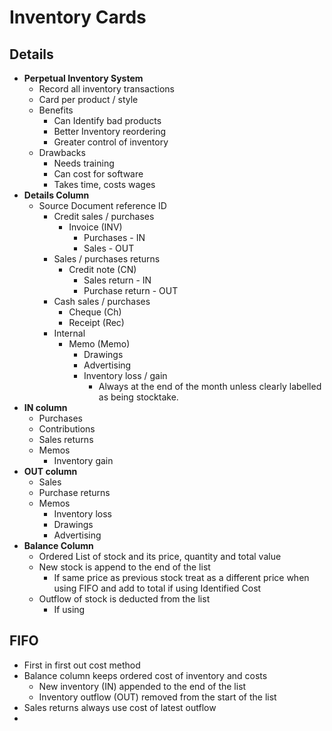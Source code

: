 # Inventory Cards
## Details
- **Perpetual Inventory System**
	- Record all inventory transactions
	- Card per product / style
	- Benefits
		- Can Identify bad products
		- Better Inventory reordering
		- Greater control of inventory
	- Drawbacks
		- Needs training
		- Can cost for software
		- Takes time, costs wages
- **Details Column**
	- Source Document reference ID
		- Credit sales / purchases
			- Invoice (INV)
				- Purchases - IN
				- Sales - OUT
		- Sales / purchases returns
			- Credit note (CN)
				- Sales return - IN
				- Purchase return - OUT
		- Cash sales / purchases
			- Cheque (Ch)
			- Receipt (Rec)
		- Internal
			- Memo (Memo)
				- Drawings
				- Advertising
				- Inventory loss / gain
					- Always at the end of the month unless clearly labelled as being stocktake.
- **IN column**
	- Purchases
	- Contributions
	- Sales returns
	- Memos
		- Inventory gain
- **OUT column**
	- Sales
	- Purchase returns
	- Memos
		- Inventory loss
		- Drawings
		- Advertising
- **Balance Column**
	- Ordered List of stock and its price, quantity and total value
	- New stock is append to the end of the list
		- If same price as previous stock treat as a different price when using  FIFO and add to total if using Identified Cost
	- Outflow of stock is deducted from the list
		- If using 
## FIFO
- First in first out cost method
- Balance column keeps ordered cost of inventory and costs
	- New inventory (IN) appended to the end of the list
	- Inventory outflow (OUT) removed from the start of the list
- Sales returns always use cost of latest outflow
- 
